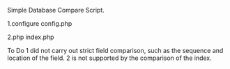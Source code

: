 Simple Database Compare Script.

1.configure config.php

2.php index.php


To Do
1 did not carry out strict field comparison, such as the sequence and location of the field.
2 is not supported by the comparison of the index.
